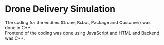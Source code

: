 # Drone Delivery Simulation
The coding for the entities (Drone, Robot, Package and Customer) was done in C++  
Frontend of the coding was done using JavaScript and HTML and Backend was C++.
